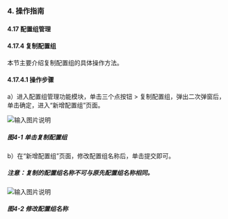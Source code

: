 ### 4. 操作指南

#### 4.17 配置组管理

#### 4.17.4 复制配置组

本节主要介绍复制配置组的具体操作方法。

#### 4.17.4.1 操作步骤

a）进入配置组管理功能模块，单击三个点按钮 > 复制配置组，弹出二次弹窗后，单击确定，进入“新增配置组”页面。

![输入图片说明](../../../../images/SoFlu%EF%BC%88%E5%90%8E%E7%AB%AF%EF%BC%89%E5%BC%80%E5%8F%91%E5%B9%B3%E5%8F%B0/1.%20%E6%9C%80%E6%96%B0%E7%89%88%E6%9C%AC%20-%20%E6%9B%B4%E6%96%B0%E6%97%A5%E6%9C%9F%20-%202022.10.08/4.%20%E6%93%8D%E4%BD%9C%E6%8C%87%E5%8D%97/17.%20%E9%85%8D%E7%BD%AE%E7%BB%84%E7%AE%A1%E7%90%86/4-1.png)

##### 图4-1 单击复制配置组

b）在“新增配置组”页面，修改配置组名称后，单击提交即可。

##### 注意：复制的配置组名称不可与原先配置组名称相同。

![输入图片说明](../../../../images/SoFlu%EF%BC%88%E5%90%8E%E7%AB%AF%EF%BC%89%E5%BC%80%E5%8F%91%E5%B9%B3%E5%8F%B0/1.%20%E6%9C%80%E6%96%B0%E7%89%88%E6%9C%AC%20-%20%E6%9B%B4%E6%96%B0%E6%97%A5%E6%9C%9F%20-%202022.10.08/4.%20%E6%93%8D%E4%BD%9C%E6%8C%87%E5%8D%97/17.%20%E9%85%8D%E7%BD%AE%E7%BB%84%E7%AE%A1%E7%90%86/4-2.png)

##### 图4-2 修改配置组名称
